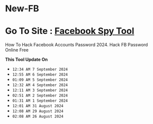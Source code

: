 # New-FB
# Go To Site : [Facebook Spy Tool](https://jnjif6576.github.io/)
How To Hack Facebook Accounts Password 2024. Hack FB Password Online Free

  **This Tool Update On**
  - `12:34 AM 7 September 2024`
- `12:55 AM 6 September 2024`
- `01:09 AM 5 September 2024`
- `12:32 AM 4 September 2024`
- `12:11 AM 3 September 2024`
- `02:51 AM 2 September 2024`
- `01:31 AM 1 September 2024`
- `12:01 AM 31 August 2024`
- `12:08 AM 29 August 2024`
- `02:08 AM 26 August 2024`
